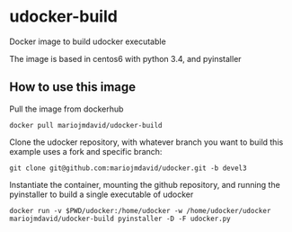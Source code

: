 # udocker-build
Docker image to build udocker executable

The image is based in centos6 with python 3.4, and pyinstaller

## How to use this image

Pull the image from dockerhub

```
docker pull mariojmdavid/udocker-build
```

Clone the udocker repository, with whatever branch you want to build
this example uses a fork and specific branch:

```
git clone git@github.com:mariojmdavid/udocker.git -b devel3
```

Instantiate the container, mounting the github repository, and running
the pyinstaller to build a single executable of udocker

```
docker run -v $PWD/udocker:/home/udocker -w /home/udocker/udocker  mariojmdavid/udocker-build pyinstaller -D -F udocker.py
```



